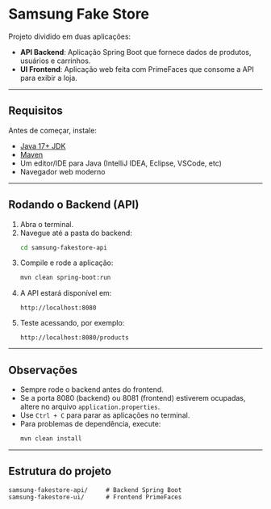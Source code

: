 
# Samsung Fake Store

Projeto dividido em duas aplicações:

- **API Backend**: Aplicação Spring Boot que fornece dados de produtos, usuários e carrinhos.
- **UI Frontend**: Aplicação web feita com PrimeFaces que consome a API para exibir a loja.

---

## Requisitos

Antes de começar, instale:

- [Java 17+ JDK](https://adoptium.net/)
- [Maven](https://maven.apache.org/install.html)
- Um editor/IDE para Java (IntelliJ IDEA, Eclipse, VSCode, etc)
- Navegador web moderno

---

## Rodando o Backend (API)

1. Abra o terminal.
2. Navegue até a pasta do backend:
   ```bash
   cd samsung-fakestore-api
   ```
3. Compile e rode a aplicação:
   ```bash
   mvn clean spring-boot:run
   ```
4. A API estará disponível em:
   ```
   http://localhost:8080
   ```
5. Teste acessando, por exemplo:
   ```
   http://localhost:8080/products
   ```

---

## Observações

- Sempre rode o backend antes do frontend.
- Se a porta 8080 (backend) ou 8081 (frontend) estiverem ocupadas, altere no arquivo `application.properties`.
- Use `Ctrl + C` para parar as aplicações no terminal.
- Para problemas de dependência, execute:
  ```bash
  mvn clean install
  ```

---

## Estrutura do projeto

```
samsung-fakestore-api/     # Backend Spring Boot
samsung-fakestore-ui/      # Frontend PrimeFaces
```